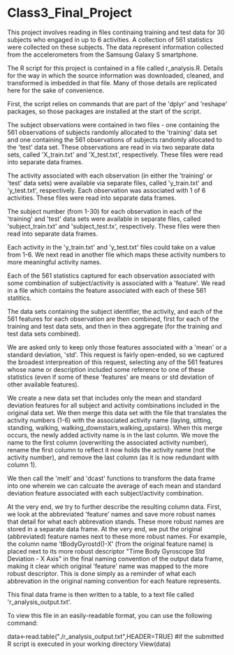 # Class3_Final_Project
This project involves reading in files continaing training and test data for 30 subjects who engaged in up to 6 activities.  A collection of 561 statistics were collected on these subjects. The data represent information collected from the accelerometers from the Samsung Galaxy S smartphone.

The R script for this project is contained in a file called r_analysis.R.  Details for the way in which the source information was downloaded, cleaned, and transformed is imbedded in that file.  Many of those details are replicated here for the sake of convenience.

First, the script relies on commands that are part of the 'dplyr' and 'reshape' packages, so those packages are installed at the start of the script. 

The subject observations were contained in two files - one containing the 561 observations of subjects randomly allocated to the 'training' data set and one containing the 561 observations of subjects randomly allocated to the 'test' data set.  These observations are read in via two separate data sets, called 'X_train.txt' and 'X_test.txt', respectively.  These files were read into separate data frames.

The activity associated with each observation (in either the 'training' or 'test' data sets) were available via separate files, called 'y_train.txt' and 'y_test.txt', respectively.  Each observation was associated with 1 of 6 activities.  These files were read into separate data frames.

The subject number (from 1-30) for each observation in each of the 'training' and 'test' data sets were available in separate files, called 'subject_train.txt' and 'subject_test.tx', respectively.  These files were then read into separate data frames.

Each activity in the 'y_train.txt' and 'y_test.txt' files could take on a value from 1-6.  We next read in another file which maps these activity numbers to more meaningful activity names.

Each of the 561 statistics captured for each observation associated with some combination of subject/activity is associated with a 'feature'.  We read in a file which contains the feature associated with each of these 561 statitics.  

The data sets containing the subject identifier, the activity, and each of the 561 features for each observation are then combined, first for each of the training and test data sets, and then in thea aggregate (for the training and test data sets combined).  

We are asked only to keep only those features associated with a 'mean' or a standard deviation, 'std'.  This request is fairly open-ended, so we captured the broadest interpreation of this request, selecting any of the 561 features whose name or description included some reference to one of these statistics (even if some of these 'features' are means or std deviation of other available features).  

We create a new data set that includes only the mean and standard deviation features for all subject and activity combinations included in the original data set.   We then merge this data set with the file that translates the activity numbers (1-6) with the associated activity name (laying, sitting, standing, walking, walking_downstairs,walking_upstairs).  When this merge occurs, the newly added activity name is in the last column.  We move the name to the first column (overwriting the associated activity number), rename the first column to reflect it now holds the activity name (not the activity number), and remove the last column (as it is now redundant with column 1).

We then call the 'melt' and 'dcast' functions to transform the data frame into one wherein we can calcuate the average of each mean and standard deviation feature associated with each subject/activity combination.  

At the very end, we try to further describe the resulting column data.  First, we look at the abbreviated 'feature' names and save more robust names that detail for what each abbrevation stands. These more robust names are stored in a separate data frame.  At the very end, we put the original (abbreviated) feature names next to these more robust names.  For example, the column name 'tBodyGyrostd()-X' (from the original feature name) is placed next to its more robust descriptor "Time Body Gyroscope Std Deviation - X Axis" in the final naming convention of the output data frame, making it clear which original 'feature' name was mapped to the more robust descriptor.  This is done simply as a reminder of what each abbrevation in the original naming convention for each feature represents. 

This final data frame is then written to a table, to a text file called 'r_analysis_output.txt'.

To view this file in an easily-readable format, you can use the following command:

data<-read.table("./r_analysis_output.txt",HEADER=TRUE)  #if the submitted R script is executed in your working directory
View(data)

